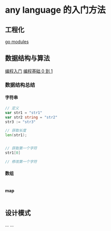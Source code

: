 # any language 的入门方法

## 工程化

[go modules](https://www.digitalocean.com/community/tutorials/how-to-use-go-modules)

## 数据结构与算法

[编程入门](https://leetcode.cn/studyplan/primers-list/)
[编程基础 0 到 1](https://leetcode.cn/studyplan/programming-skills/)

### 数据结构总结

#### 字符串

``` go
// 定义
var str1 = "str1"
var str2 string = "str2"
str3 := "str3"

// 获取长度
len(str1);


// 获取第一个字符
str1[0]

// 修改第一个字符

```

#### 数组

``` go


```

#### map

``` go
```

## 设计模式

...
...
